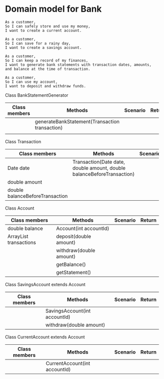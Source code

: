 # Domain model for Bank

```
As a customer,
So I can safely store and use my money,
I want to create a current account.

As a customer,
So I can save for a rainy day,
I want to create a savings account.

As a customer,
So I can keep a record of my finances,
I want to generate bank statements with transaction dates, amounts, and balance at the time of transaction.

As a customer,
So I can use my account,
I want to deposit and withdraw funds.
```
Class BankStatementGenerator

| Class members | Methods                                        | Scenario | Return |
|---------------|------------------------------------------------|----------|--------|
|               | generateBankStatement(Transaction transaction) |          |        |
|               |                                                |          |        |

Class Transaction

| Class members                   | Methods                                                                | Scenario | Return |
|---------------------------------|------------------------------------------------------------------------|----------|--------|
| Date date                       | Transaction(Date date, double amount, double balanceBeforeTransaction) |          |        |
| double amount                   |                                                                        |          |        |
| double balanceBeforeTransaction |                                                                        |          |        |


Class Account

| Class members                       | Methods                 | Scenario | Return |
|-------------------------------------|-------------------------|----------|--------|
| double balance                      | Account(int accountId)  |          |        |
| ArrayList<Transaction> transactions | deposit(double amount)  |          |        |
|                                     | withdraw(double amount) |          |        |
|                                     | getBalance()            |          |        |
|                                     | getStatement()          |          |        |


Class SavingsAccount extends Account

| Class members | Methods                       | Scenario | Return |
|---------------|-------------------------------|----------|--------|
|               | SavingsAccount(int accountId) |          |        |
|               | withdraw(double amount)       |          |        |


Class CurrentAccount extends Account

| Class members | Methods                       | Scenario | Return |
|---------------|-------------------------------|----------|--------|
|               | CurrentAccount(int accountId) |          |        |
